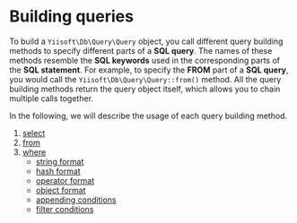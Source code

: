# Building queries

To build a `Yiisoft\Db\Query\Query` object, you call different query building methods to specify different parts of a **SQL query**. The names of these methods resemble the **SQL keywords** used in the corresponding parts of the **SQL statement**. For example, to specify the **FROM** part of a **SQL query**, you would call the `Yiisoft\Db\Query\Query::from()` method. All the query building methods return the query object itself, which allows you to chain multiple calls together.

In the following, we will describe the usage of each query building method.

1. [select](/docs/en/query/select.md)
2. [from](/docs/en/query/from.md)
3. [where](/docs/en/query/where.md)
   - [string format](/docs/en/query/where.md#string-format)
   - [hash format](/docs/en/query/where.md#hash-format)
   - [operator format](/docs/en/query/where.md#operator-format)
   - [object format](/docs/en/query/where.md#object-format)
   - [appending conditions](/docs/en/query/where.md#appending-conditions)
   - [filter conditions](/docs/en/query/where.md#filter-conditions)
